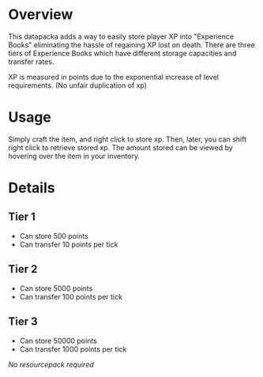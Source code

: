 # Overview
This datapacka adds a way to easily store player XP into "Experience Books" eliminating the hassle of regaining XP lost on death. There are three tiers of Experience Books which have different storage capacities and transfer rates.

XP is measured in points due to the exponential increase of level requirements. (No unfair duplication of xp)

# Usage
Simply craft the item, and right click to store xp. Then, later, you can shift right click to retrieve stored xp. The amount stored can be viewed by hovering over the item in your inventory.

# Details
## Tier 1
- Can store 500 points
- Can transfer 10 points per tick

## Tier 2
- Can store 5000 points
- Can transfer 100 points per tick

## Tier 3
- Can store 50000 points
- Can transfer 1000 points per tick


*No resourcepack required*
